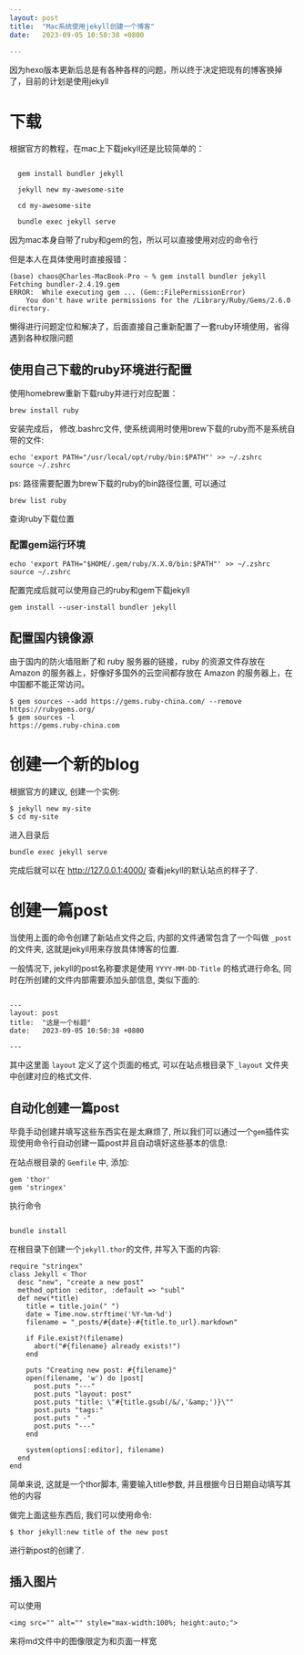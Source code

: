 ```yaml
---
layout: post
title:  "Mac系统使用jekyll创建一个博客"
date:   2023-09-05 10:50:38 +0800

---
```


因为hexo版本更新后总是有各种各样的问题，所以终于决定把现有的博客换掉了，目前的计划是使用jekyll

# 下载

根据官方的教程，在mac上下载jekyll还是比较简单的：

```

  gem install bundler jekyll

  jekyll new my-awesome-site

  cd my-awesome-site

  bundle exec jekyll serve

```

因为mac本身自带了ruby和gem的包，所以可以直接使用对应的命令行

但是本人在具体使用时直接报错：

```
(base) chaos@Charles-MacBook-Pro ~ % gem install bundler jekyll
Fetching bundler-2.4.19.gem
ERROR:  While executing gem ... (Gem::FilePermissionError)
    You don't have write permissions for the /Library/Ruby/Gems/2.6.0 directory.
```
懒得进行问题定位和解决了，后面直接自己重新配置了一套ruby环境使用，省得遇到各种权限问题

## 使用自己下载的ruby环境进行配置
使用homebrew重新下载ruby并进行对应配置：

```
brew install ruby
```
安装完成后， 修改.bashrc文件, 使系统调用时使用brew下载的ruby而不是系统自带的文件:

```
echo 'export PATH="/usr/local/opt/ruby/bin:$PATH"' >> ~/.zshrc
source ~/.zshrc
```
ps: 路径需要配置为brew下载的ruby的bin路径位置, 可以通过

```
brew list ruby
```

查询ruby下载位置

### 配置gem运行环境

```
echo 'export PATH="$HOME/.gem/ruby/X.X.0/bin:$PATH"' >> ~/.zshrc
source ~/.zshrc
```
配置完成后就可以使用自己的ruby和gem下载jekyll

```
gem install --user-install bundler jekyll

```


## 配置国内镜像源

由于国内的防火墙阻断了和 ruby 服务器的链接，ruby 的资源文件存放在 Amazon 的服务器上，好像好多国外的云空间都存放在 Amazon 的服务器上，在中国都不能正常访问。

```
$ gem sources --add https://gems.ruby-china.com/ --remove https://rubygems.org/
$ gem sources -l
https://gems.ruby-china.com
```


# 创建一个新的blog

根据官方的建议, 创建一个实例:

```
$ jekyll new my-site
$ cd my-site
```

进入目录后

```
bundle exec jekyll serve

```
完成后就可以在 http://127.0.0.1:4000/ 查看jekyll的默认站点的样子了.

# 创建一篇post

当使用上面的命令创建了新站点文件之后, 内部的文件通常包含了一个叫做 `_post` 的文件夹, 这就是jekyll用来存放具体博客的位置.

一般情况下, jekyll的post名称要求是使用 `YYYY-MM-DD-Title` 的格式进行命名, 同时在所创建的文件内部需要添加头部信息, 类似下面的:

```

---
layout: post
title:  "这是一个标题"
date:   2023-09-05 10:50:38 +0800

---

```

其中这里面 `layout` 定义了这个页面的格式, 可以在站点根目录下`_layout` 文件夹中创建对应的格式文件.

## 自动化创建一篇post

毕竟手动创建并填写这些东西实在是太麻烦了, 所以我们可以通过一个`gem`插件实现使用命令行自动创建一篇post并且自动填好这些基本的信息:

在站点根目录的 `Gemfile` 中, 添加:

```
gem 'thor'
gem 'stringex'
```

执行命令

```

bundle install

```

在根目录下创建一个`jekyll.thor`的文件, 并写入下面的内容:

```
require "stringex"
class Jekyll < Thor
  desc "new", "create a new post"
  method_option :editor, :default => "subl"
  def new(*title)
    title = title.join(" ")
    date = Time.now.strftime('%Y-%m-%d')
    filename = "_posts/#{date}-#{title.to_url}.markdown"

    if File.exist?(filename)
      abort("#{filename} already exists!")
    end

    puts "Creating new post: #{filename}"
    open(filename, 'w') do |post|
      post.puts "---"
      post.puts "layout: post"
      post.puts "title: \"#{title.gsub(/&/,'&amp;')}\""
      post.puts "tags:"
      post.puts " -"
      post.puts "---"
    end

    system(options[:editor], filename)
  end
end

```

简单来说, 这就是一个thor脚本, 需要输入title参数, 并且根据今日日期自动填写其他的内容

做完上面这些东西后, 我们可以使用命令:

```
$ thor jekyll:new title of the new post

```

进行新post的创建了.

## 插入图片

可以使用

```
<img src="" alt="" style="max-width:100%; height:auto;">
```
来将md文件中的图像限定为和页面一样宽